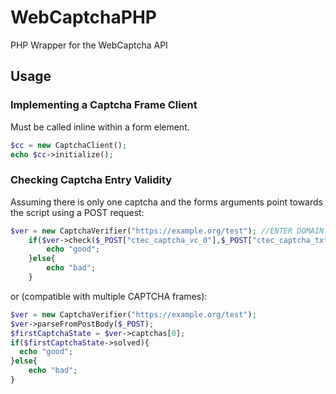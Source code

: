 # WebCaptchaPHP
PHP Wrapper for the WebCaptcha API

## Usage
### Implementing a Captcha Frame Client
Must be called inline within a form element.
```php
$cc = new CaptchaClient();
echo $cc->initialize();
```
### Checking Captcha Entry Validity
Assuming there is only one captcha and the forms arguments point towards the script using a POST request:
```php
$ver = new CaptchaVerifier("https://example.org/test"); //ENTER DOMAIN + PATH OF FORM WITH CAPTCHA HERE
	if($ver->check($_POST["ctec_captcha_vc_0"],$_POST["ctec_captcha_txt_0"])){
		echo "good";
	}else{
		echo "bad";
	}
```
or (compatible with multiple CAPTCHA frames):
```php
$ver = new CaptchaVerifier("https://example.org/test");
$ver->parseFromPostBody($_POST);
$firstCaptchaState = $ver->captchas[0];
if($firstCaptchaState->solved){
  echo "good";
}else{
	echo "bad";
}
```

